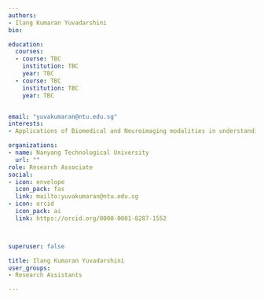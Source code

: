 ```yaml
---
authors:
- Ilang Kumaran Yuvadarshini
bio: 

education:
  courses:
  - course: TBC
    institution: TBC
    year: TBC
  - course: TBC
    institution: TBC
    year: TBC


email: "yuvakumaran@ntu.edu.sg"
interests:
- Applications of Biomedical and Neuroimaging modalities in understanding the cognitive basis of linguistics

organizations:
- name: Nanyang Technological University
  url: ""
role: Research Associate
social:
- icon: envelope
  icon_pack: fas
  link: mailto:yuvakumaran@ntu.edu.sg
- icon: orcid
  icon_pack: ai
  link: https://orcid.org/0000-0001-8287-1552



superuser: false

title: Ilang Kumaran Yuvadarshini
user_groups:
- Research Assistants

---
```


